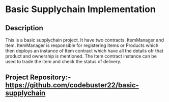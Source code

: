 # Basic Supplychain Implementation

## Description
This is a basic supplychain project. It have two contracts. ItemManager and Item. ItemManager is responsible for registering Items or Products which then deploys an instance of Item contract which have all the details ofr that product and ownership is mentioned. The Item contract instance can be used to trade the item and check the status of delivery.

## Project Repository:- https://github.com/codebuster22/basic-supplychain